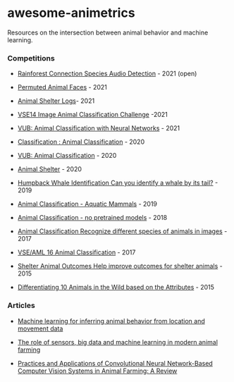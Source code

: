 # awesome-animetrics
Resources on the intersection between animal behavior and machine learning.


### Competitions
* [Rainforest Connection Species Audio Detection](https://www.kaggle.com/c/rfcx-species-audio-detection/overview) - 2021 (open)

* [Permuted Animal Faces](https://www.kaggle.com/c/permuted-animal-faces) - 2021

* [Animal Shelter Logs](https://www.kaggle.com/c/animal-shelter-logs-mkn-spring-2021)- 2021

* [VSE14 Image Animal Classification Challenge](https://www.kaggle.com/c/vse14-image-animal-classification-challenge) -2021

* [VUB: Animal Classification with Neural Networks](https://www.kaggle.com/c/vub-animal-classification-nn-20) - 2021

* [Classification : Animal Classification](https://www.kaggle.com/c/classification-animal-classification) - 2020

* [VUB: Animal Classification](https://www.kaggle.com/c/vub-animal-classification-20) - 2020

* [Animal Shelter](https://www.kaggle.com/c/animal-shelter-fate) - 2020

* [Humpback Whale Identification
Can you identify a whale by its tail?](https://www.kaggle.com/c/humpback-whale-identification/code?competitionId=6818&sortBy=voteCount) - 2019

* [Animal Classification - Aquatic Mammals](https://www.kaggle.com/c/ugentml18-4) - 2019

* [Animal Classification - no pretrained models](https://www.kaggle.com/c/ugentml18-3) - 2018

* [Animal Classification
Recognize different species of animals in images](https://www.kaggle.com/c/ugentml18-1) - 2017

* [VSE/AML 16 Animal Classification](https://www.kaggle.com/c/aml16/overview/description) - 2017

* [Shelter Animal Outcomes
Help improve outcomes for shelter animals](https://www.kaggle.com/c/shelter-animal-outcomes) - 2015

* [Differentiating 10 Animals in the Wild based on the Attributes](https://www.kaggle.com/c/differentiating-10-animals-in-the-wild-based-on-the-attributes) - 2015






### Articles

* [Machine learning for inferring animal behavior from location and movement data](https://www.sciencedirect.com/science/article/pii/S1574954118302036)

* [The role of sensors, big data and machine learning in modern animal farming](https://www.sciencedirect.com/science/article/pii/S2214180420301343)

* [Practices and Applications of Convolutional Neural Network-Based Computer Vision Systems in Animal Farming: A Review](https://www.mdpi.com/1424-8220/21/4/1492)

